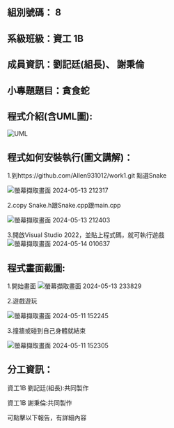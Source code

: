 ## 組別號碼： 8

## 系級班級：資工 1B

## 成員資訊：劉記廷(組長)、 謝秉倫

## 小專題題目：貪食蛇

## 程式介紹(含UML圖):
![UML](https://github.com/Allen931012/Snake/assets/164881533/a6b1a0e7-ef9a-4da8-8e51-87b10662e560)


## 程式如何安裝執行(圖文講解)：
1.到https://github.com/Allen931012/work1.git 點選Snake

![螢幕擷取畫面 2024-05-13 212317](https://github.com/Allen931012/Snake/assets/164881533/ddac26e8-148e-4601-8bda-bc6bc011f810)

2.copy Snake.h跟Snake.cpp跟main.cpp

![螢幕擷取畫面 2024-05-13 212403](https://github.com/Allen931012/Snake/assets/164881533/1f5019c9-158a-4b1c-99f5-7dd4be916cad)

3.開啟Visual Studio 2022，並貼上程式碼，就可執行遊戲
![螢幕擷取畫面 2024-05-14 010637](https://github.com/Allen931012/Snake/assets/164881533/125864ff-f639-4dbd-a281-4e399ac94003)


## 程式畫面截圖:
1.開始畫面
![螢幕擷取畫面 2024-05-13 233829](https://github.com/Allen931012/Snake/assets/164881533/b638fdc6-ec8f-48fc-8f18-3e9a556d9278)


2.遊戲遊玩

![螢幕擷取畫面 2024-05-11 152245](https://github.com/Allen931012/Snake/assets/164881533/7bf24440-6eb6-4d78-b3e4-ac00c5e7d3b9)

3.撞牆或碰到自己身體就結束

![螢幕擷取畫面 2024-05-11 152305](https://github.com/Allen931012/Snake/assets/164881533/66a0ba81-fbdb-4a78-b565-bb8875105927)



## 分工資訊：

資工1B 劉記廷(組長):共同製作

資工1B 謝秉倫:共同製作

可點擊以下報告，有詳細內容
